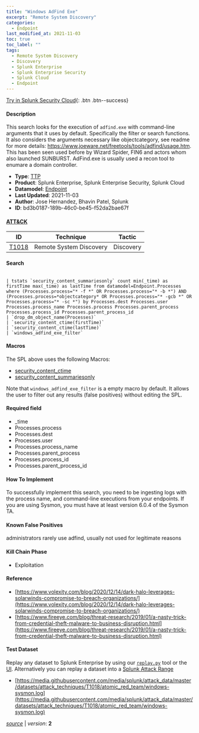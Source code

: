 ```yaml
---
title: "Windows AdFind Exe"
excerpt: "Remote System Discovery"
categories:
  - Endpoint
last_modified_at: 2021-11-03
toc: true
toc_label: ""
tags:
  - Remote System Discovery
  - Discovery
  - Splunk Enterprise
  - Splunk Enterprise Security
  - Splunk Cloud
  - Endpoint
---
```




[Try in Splunk Security Cloud](https://www.splunk.com/en_us/cyber-security.html){: .btn .btn--success}

#### Description

This search looks for the execution of `adfind.exe` with command-line arguments that it uses by default. Specifically the filter or search functions. It also considers the arguments necessary like objectcategory, see readme for more details: https://www.joeware.net/freetools/tools/adfind/usage.htm. This has been seen used before by Wizard Spider, FIN6 and actors whom also launched SUNBURST. AdFind.exe is usually used a recon tool to enumare a domain controller.

- **Type**: [TTP](https://github.com/splunk/security_content/wiki/Detection-Analytic-Types)
- **Product**: Splunk Enterprise, Splunk Enterprise Security, Splunk Cloud
- **Datamodel**: [Endpoint](https://docs.splunk.com/Documentation/CIM/latest/User/Endpoint)
- **Last Updated**: 2021-11-03
- **Author**: Jose Hernandez, Bhavin Patel, Splunk
- **ID**: bd3b0187-189b-46c0-be45-f52da2bae67f


#### [ATT&CK](https://attack.mitre.org/)

| ID             | Technique        |  Tactic             |
| -------------- | ---------------- |-------------------- |
| [T1018](https://attack.mitre.org/techniques/T1018/) | Remote System Discovery | Discovery |

#### Search

```

| tstats `security_content_summariesonly` count min(_time) as firstTime max(_time) as lastTime from datamodel=Endpoint.Processes where (Processes.process="* -f *" OR Processes.process="* -b *") AND (Processes.process=*objectcategory* OR Processes.process="* -gcb *" OR Processes.process="* -sc *") by Processes.dest Processes.user Processes.process_name Processes.process Processes.parent_process Processes.process_id Processes.parent_process_id 
| `drop_dm_object_name(Processes)` 
| `security_content_ctime(firstTime)` 
| `security_content_ctime(lastTime)` 
| `windows_adfind_exe_filter`
```

#### Macros
The SPL above uses the following Macros:
* [security_content_ctime](https://github.com/splunk/security_content/blob/develop/macros/security_content_ctime.yml)
* [security_content_summariesonly](https://github.com/splunk/security_content/blob/develop/macros/security_content_summariesonly.yml)

Note that `windows_adfind_exe_filter` is a empty macro by default. It allows the user to filter out any results (false positives) without editing the SPL.

#### Required field
* _time
* Processes.process
* Processes.dest
* Processes.user
* Processes.process_name
* Processes.parent_process
* Processes.process_id
* Processes.parent_process_id


#### How To Implement
To successfully implement this search, you need to be ingesting logs with the process name, and command-line executions from your endpoints. If you are using Sysmon, you must have at least version 6.0.4 of the Sysmon TA.

#### Known False Positives
administrators rarely use adfind, usually not used for legitimate reasons

#### Kill Chain Phase
* Exploitation






#### Reference

* [https://www.volexity.com/blog/2020/12/14/dark-halo-leverages-solarwinds-compromise-to-breach-organizations/](https://www.volexity.com/blog/2020/12/14/dark-halo-leverages-solarwinds-compromise-to-breach-organizations/)
* [https://www.fireeye.com/blog/threat-research/2019/01/a-nasty-trick-from-credential-theft-malware-to-business-disruption.html](https://www.fireeye.com/blog/threat-research/2019/01/a-nasty-trick-from-credential-theft-malware-to-business-disruption.html)



#### Test Dataset
Replay any dataset to Splunk Enterprise by using our [`replay.py`](https://github.com/splunk/attack_data#using-replaypy) tool or the [UI](https://github.com/splunk/attack_data#using-ui).
Alternatively you can replay a dataset into a [Splunk Attack Range](https://github.com/splunk/attack_range#replay-dumps-into-attack-range-splunk-server)

* [https://media.githubusercontent.com/media/splunk/attack_data/master/datasets/attack_techniques/T1018/atomic_red_team/windows-sysmon.log](https://media.githubusercontent.com/media/splunk/attack_data/master/datasets/attack_techniques/T1018/atomic_red_team/windows-sysmon.log)



[*source*](https://github.com/splunk/security_content/tree/develop/detections/endpoint/windows_adfind_exe.yml) \| *version*: **2**